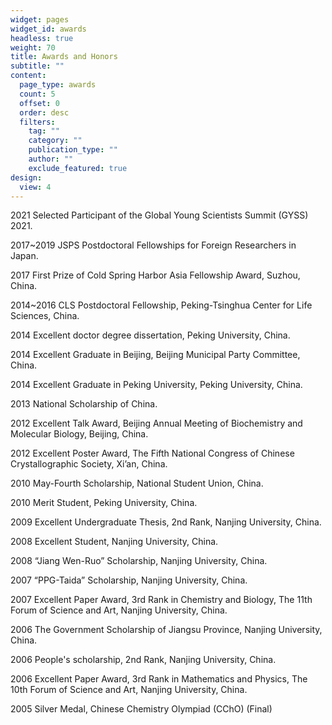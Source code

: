 ```yaml
---
widget: pages
widget_id: awards
headless: true
weight: 70
title: Awards and Honors
subtitle: ""
content:
  page_type: awards
  count: 5
  offset: 0
  order: desc
  filters:
    tag: ""
    category: ""
    publication_type: ""
    author: ""
    exclude_featured: true
design:
  view: 4
---
```

2021       Selected Participant of the Global Young Scientists Summit (GYSS) 2021.
   
2017~2019  JSPS Postdoctoral Fellowships for Foreign Researchers in Japan. 

2017       First Prize of Cold Spring Harbor Asia Fellowship Award, Suzhou, China.

2014~2016  CLS Postdoctoral Fellowship, Peking-Tsinghua Center for Life Sciences, China.

2014       Excellent doctor degree dissertation, Peking University, China.

2014       Excellent Graduate in Beijing, Beijing Municipal Party Committee, China.

2014       Excellent Graduate in Peking University, Peking University, China.

2013       National Scholarship of China.

2012       Excellent Talk Award, Beijing Annual Meeting of Biochemistry and Molecular Biology, Beijing, China.

2012       Excellent Poster Award, The Fifth National Congress of Chinese Crystallographic Society, Xi’an, China.

2010       May-Fourth Scholarship, National Student Union, China.

2010       Merit Student, Peking University, China.

2009       Excellent Undergraduate Thesis, 2nd Rank, Nanjing University, China.

2008       Excellent Student, Nanjing University, China.

2008       “Jiang Wen-Ruo” Scholarship, Nanjing University, China.

2007       “PPG-Taida” Scholarship, Nanjing University, China.

2007       Excellent Paper Award, 3rd Rank in Chemistry and Biology, The 11th Forum of Science and Art, Nanjing University, China.

2006       The Government Scholarship of Jiangsu Province, Nanjing University, China.

2006       People's scholarship, 2nd Rank, Nanjing University, China.

2006       Excellent Paper Award, 3rd Rank in Mathematics and Physics, The 10th Forum of Science and Art, Nanjing University, China.

2005       Silver Medal, Chinese Chemistry Olympiad (CChO) (Final)
